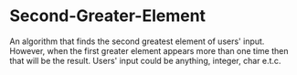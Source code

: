 # Second-Greater-Element
An algorithm that finds the second greatest element of users' input. However, when the first greater element appears more 
than one time then that will be the result. 
Users' input could be anything, integer, char e.t.c.
